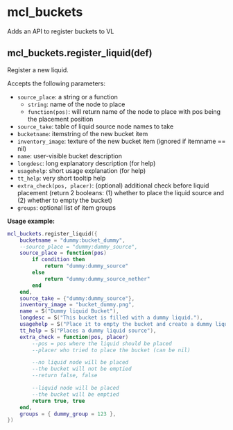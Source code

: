 # mcl_buckets
Adds an API to register buckets to VL

## mcl_buckets.register_liquid(def)

Register a new liquid.

Accepts the following parameters:

* `source_place`: a string or a function
	* `string`: name of the node to place
	* `function(pos)`: will return name of the node to place with pos being the placement position
* `source_take`: table of liquid source node names to take
* `bucketname`: itemstring of the new bucket item
* `inventory_image`: texture of the new bucket item (ignored if itemname == nil)
* `name`: user-visible bucket description
* `longdesc`: long explanatory description (for help)
* `usagehelp`: short usage explanation (for help)
* `tt_help`: very short tooltip help
* `extra_check(pos, placer)`: (optional) additional check before liquid placement (return 2 booleans: (1) whether to place the liquid source and (2) whether to empty the bucket)
* `groups`: optional list of item groups


**Usage example:**

```lua
mcl_buckets.register_liquid({
	bucketname = "dummy:bucket_dummy",
	--source_place = "dummy:dummy_source",
	source_place = function(pos)
		if condition then
			return "dummy:dummy_source"
		else
			return "dummy:dummy_source_nether"
		end
	end,
	source_take = {"dummy:dummy_source"},
	inventory_image = "bucket_dummy.png",
	name = S("Dummy liquid Bucket"),
	longdesc = S("This bucket is filled with a dummy liquid."),
	usagehelp = S("Place it to empty the bucket and create a dummy liquid source."),
	tt_help = S("Places a dummy liquid source"),
	extra_check = function(pos, placer)
		--pos = pos where the liquid should be placed
		--placer who tried to place the bucket (can be nil)

		--no liquid node will be placed
		--the bucket will not be emptied
		--return false, false

		--liquid node will be placed
		--the bucket will be emptied
		return true, true
	end,
	groups = { dummy_group = 123 },
})
```
